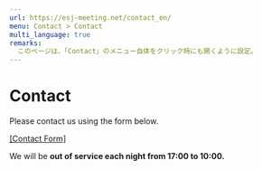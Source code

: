 ```yaml
---
url: https://esj-meeting.net/contact_en/
menu: Contact > Contact
multi_language: true
remarks:
  このページは、「Contact」のメニュー自体をクリック時にも開くように設定。
---
```


# Contact
<!---
## Before your question
Before contacting us, please also review our [Frequently Asked Questions](faq_en) in advance.

## Send a question or request
--->
Please contact us using the form below.

[\[Contact Form\]](https://otoiawase.jp/do/public/form/seitai/3)

We will be **out of service each night from 17:00 to 10:00.**
